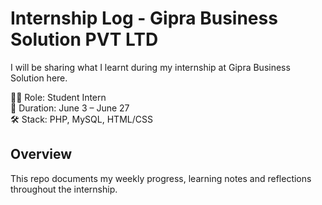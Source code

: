 # Internship Log - Gipra Business Solution PVT LTD
I will be sharing what I learnt during my internship at Gipra Business Solution here.

👩‍💻 Role: Student Intern  
📅 Duration: June 3 – June 27  
🛠️ Stack: PHP, MySQL, HTML/CSS

## Overview
This repo documents my weekly progress, learning notes and reflections throughout the internship.
